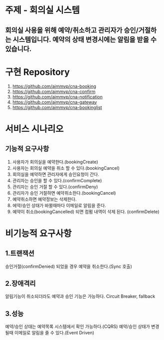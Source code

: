 # 주제 - 회의실 시스템
## 회의실 사용을 위해 예약/취소하고 관리자가 승인/거절하는 시스템입니다. 예약의 상태 변경시에는 알림을 받을 수 있습니다.

# 구현 Repository
1. https://github.com/aimmvp/cna-booking
2. https://github.com/aimmvp/cna-confirm
3. https://github.com/aimmvp/cna-notification
4. https://github.com/aimmvp/cna-gateway
5. https://github.com/aimmvp/cna-bookinglist

# 서비스 시나리오
## 기능적 요구사항
1. 사용자가 회의실을 예약한다.(bookingCreate)
2. 사용자는 회의실 예약을 취소 할 수 있다.(bookingCancel)
3. 회의실을 예약하면 관리자에게 승인요청이 간다.
4. 관리자는 승인을 할 수 있다.(confirmComplete)
5. 관리자는 승인 거절 할 수 있다.(confirmDeny)
6. 관리자가 승인 거절하면 예약취소한다.(bookingCancel)
7. 예약취소하면 예약정보는 삭제한다.
8. 에약/승인 상태가 바뀔때마다 이메일로 알림을 준다.
9. 예약이 취소(bookingCancelled) 되면 컴펌 내역이 삭제 된다. (confirmDelete)

# 비기능적 요구사항
## 1.트랜잭션
승인거절(confirmDenied) 되었을 경우 예약을 취소한다.(Sync 호출)
## 2.장애격리
알림기능이 취소되더라도 예약과 승인 기능은 가능하다.
Circuit Breaker, fallback
## 3.성능
예약/승인 상태는 예약목록 시스템에서 확인 가능하다.(CQRS)
예약/승인 상태가 변경될때 이메일로 알림을 줄 수 있다.(Event Driven)
